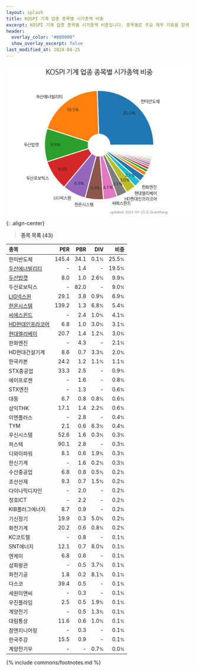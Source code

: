 ```yaml
---
layout: splash
title: KOSPI 기계 업종 종목별 시가총액 비중
excerpt: KOSPI 기계 업종 종목별 시가총액 비중입니다. 종목별로 주요 재무 지표를 함께 표시합니다.
header:
  overlay_color: "#800000"
  show_overlay_excerpt: false
last_modified_at: 2024-04-25
---
```



![KOSPI 기계 업종 종목별 시가총액 비중](/stats/sector/images/kospi_업종_기계_종목.png){: .align-center}


> **종목 목록 (43)**<a id="list"></a>

| **종목** | **PER** | **PBR** | **DIV** | **비중** |
| :------- | ------: | ------: | ------: | -------: |
| 한미반도체 | 145.4 | 34.1 | 0.1<small>%</small> | 25.5<small>%</small> |
| [두산에너빌리티](/034020/) | - | 1.4 | - | 19.5<small>%</small> |
| [두산밥캣](/241560/) | 8.0 | 1.0 | 2.6<small>%</small> | 9.9<small>%</small> |
| 두산로보틱스 | - | 82.0 | - | 9.0<small>%</small> |
| [LIG넥스원](/079550/) | 29.1 | 3.8 | 0.9<small>%</small> | 6.9<small>%</small> |
| [한온시스템](/018880/) | 139.2 | 1.3 | 6.8<small>%</small> | 5.4<small>%</small> |
| [씨에스윈드](/112610/) | - | 2.4 | 1.0<small>%</small> | 4.1<small>%</small> |
| [HD현대인프라코어](/042670/) | 6.8 | 1.0 | 3.0<small>%</small> | 3.1<small>%</small> |
| [현대엘리베이](/017800/) | 20.7 | 1.4 | 1.2<small>%</small> | 3.0<small>%</small> |
| 한화엔진 | - | 4.3 | - | 2.1<small>%</small> |
| HD현대건설기계 | 8.6 | 0.7 | 3.3<small>%</small> | 2.0<small>%</small> |
| 한국카본 | 24.2 | 1.2 | 1.1<small>%</small> | 1.1<small>%</small> |
| STX중공업 | 33.3 | 2.5 | - | 0.9<small>%</small> |
| 에이프로젠 | - | 1.6 | - | 0.8<small>%</small> |
| STX엔진 | - | 1.3 | - | 0.6<small>%</small> |
| 대동 | 6.7 | 0.8 | 0.8<small>%</small> | 0.6<small>%</small> |
| 삼익THK | 17.1 | 1.4 | 2.2<small>%</small> | 0.6<small>%</small> |
| 이엔플러스 | - | 2.8 | - | 0.4<small>%</small> |
| TYM | 2.1 | 0.6 | 6.3<small>%</small> | 0.4<small>%</small> |
| 우신시스템 | 52.6 | 1.6 | 0.3<small>%</small> | 0.3<small>%</small> |
| 퍼스텍 | 90.1 | 2.8 | - | 0.3<small>%</small> |
| 디와이파워 | 8.1 | 0.6 | 1.9<small>%</small> | 0.3<small>%</small> |
| 한신기계 | - | 1.6 | 0.2<small>%</small> | 0.3<small>%</small> |
| 수산중공업 | 6.8 | 0.8 | 0.5<small>%</small> | 0.2<small>%</small> |
| 조선선재 | 9.3 | 0.7 | 1.5<small>%</small> | 0.2<small>%</small> |
| 다이나믹디자인 | - | 2.0 | - | 0.2<small>%</small> |
| 청호ICT | - | 2.2 | - | 0.2<small>%</small> |
| KIB플러그에너지 | 8.7 | 0.9 | - | 0.2<small>%</small> |
| 기신정기 | 19.9 | 0.3 | 5.0<small>%</small> | 0.2<small>%</small> |
| 화천기계 | 20.2 | 0.6 | 0.8<small>%</small> | 0.2<small>%</small> |
| KC코트렐 | - | 0.8 | - | 0.1<small>%</small> |
| SNT에너지 | 12.1 | 0.7 | 8.0<small>%</small> | 0.1<small>%</small> |
| 엔케이 | 6.8 | 0.6 | - | 0.1<small>%</small> |
| 삼화왕관 | - | 0.5 | 3.7<small>%</small> | 0.1<small>%</small> |
| 화천기공 | 1.8 | 0.2 | 8.1<small>%</small> | 0.1<small>%</small> |
| 다스코 | 39.4 | 0.5 | - | 0.1<small>%</small> |
| 세원이앤씨 | - | 0.3 | - | 0.1<small>%</small> |
| 우진플라임 | 2.5 | 0.5 | 1.9<small>%</small> | 0.1<small>%</small> |
| 계양전기 | - | 0.5 | 1.3<small>%</small> | 0.1<small>%</small> |
| 대림통상 | 11.6 | 0.6 | 1.0<small>%</small> | 0.1<small>%</small> |
| 참엔지니어링 | - | 0.3 | - | 0.1<small>%</small> |
| 한국주강 | 15.5 | 0.9 | - | 0.1<small>%</small> |
| 계양전기우 | - | - | 0.7<small>%</small> | 0.0<small>%</small> |

{% include commons/footnotes.md %}
